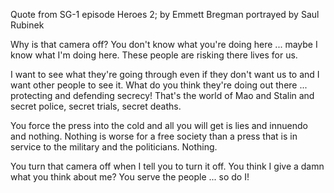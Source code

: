 Quote from SG-1 episode Heroes 2; by Emmett Bregman portrayed by Saul Rubinek


Why is that camera off? 
You don't know what you're doing here ... maybe I know what I'm doing here. 
These people are risking there lives for us.

  I want to see what they're going through even if they don't want us to and I want other people to see it. 
What do you think they're doing out there ... protecting and defending secrecy! 
That's the world of Mao and Stalin and secret police, secret trials, secret deaths. 

  You force the press into the cold and all you will get is lies and innuendo and nothing. 
Nothing is worse for a free society than a press that is in service to the military and the politicians. 
Nothing. 

  You turn that camera off when I tell you to turn it off. 
You think I give a damn what you think about me? 
You serve the people ... so do I!
